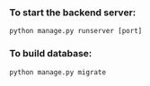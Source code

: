 ### To start the backend server:

`python manage.py runserver [port]`

### To build database:

`python manage.py migrate`